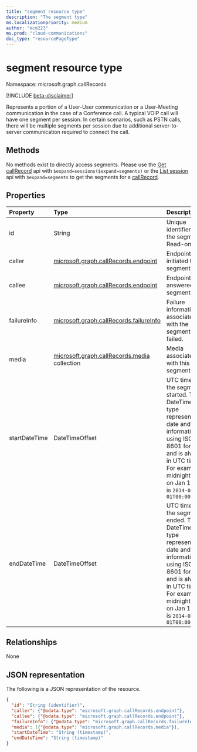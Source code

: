 ```yaml
---
title: "segment resource type"
description: "The segment type"
ms.localizationpriority: medium
author: "mcm223"
ms.prod: "cloud-communications"
doc_type: "resourcePageType"
---
```


# segment resource type

Namespace: microsoft.graph.callRecords

[!INCLUDE [beta-disclaimer](../../includes/beta-disclaimer.md)]

Represents a portion of a User-User communication or a User-Meeting communication
in the case of a Conference call. A typical VOIP call will have one segment per session. In certain
scenarios, such as PSTN calls, there will be multiple segments per session due to additional
server-to-server communication required to connect the call.

## Methods

No methods exist to directly access segments. Please use the [Get callRecord](../api/callrecords-callrecord-get.md)
api with `$expand=sessions($expand=segments)` or the [List session](../api/callrecords-session-list.md) api with
`$expand=segments` to get the segments for a [callRecord](callrecords-callrecord.md).

## Properties

| Property     | Type        | Description |
|:-------------|:------------|:------------|
|id|String|Unique identifier for the segment. Read-only.|
|caller|[microsoft.graph.callRecords.endpoint](callrecords-endpoint.md)|Endpoint that initiated this segment.|
|callee|[microsoft.graph.callRecords.endpoint](callrecords-endpoint.md)|Endpoint that answered this segment.|
|failureInfo|[microsoft.graph.callRecords.failureInfo](callrecords-failureinfo.md)|Failure information associated with the segment if it failed.|
|media|[microsoft.graph.callRecords.media](callrecords-media.md) collection|Media associated with this segment.|
|startDateTime|DateTimeOffset|UTC time when the segment started. The DateTimeOffset type represents date and time information using ISO 8601 format and is always in UTC time. For example, midnight UTC on Jan 1, 2014 is `2014-01-01T00:00:00Z`|
|endDateTime|DateTimeOffset|UTC time when the segment ended. The DateTimeOffset type represents date and time information using ISO 8601 format and is always in UTC time. For example, midnight UTC on Jan 1, 2014 is `2014-01-01T00:00:00Z`|

## Relationships

None

## JSON representation

The following is a JSON representation of the resource.

<!-- {
  "blockType": "resource",
  "optionalProperties": [

  ],
  "@odata.type": "microsoft.graph.callRecords.segment",
  "keyProperty": "id"
}-->

```json
{
  "id": "String (identifier)",
  "caller": {"@odata.type": "microsoft.graph.callRecords.endpoint"},
  "callee": {"@odata.type": "microsoft.graph.callRecords.endpoint"},
  "failureInfo": {"@odata.type": "microsoft.graph.callRecords.failureInfo"},
  "media": [{"@odata.type": "microsoft.graph.callRecords.media"}],
  "startDateTime": "String (timestamp)",
  "endDateTime": "String (timestamp)"
}
```

<!-- uuid: 16cd6b66-4b1a-43a1-adaf-3a886856ed98
2019-02-04 14:57:30 UTC -->
<!-- {
  "type": "#page.annotation",
  "description": "segment resource",
  "keywords": "",
  "section": "documentation",
  "tocPath": ""
}-->


